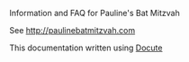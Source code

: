 Information and FAQ for Pauline's Bat Mitzvah

See http://paulinebatmitzvah.com

This documentation written using [Docute](https://v3.docute.org/#/home)
